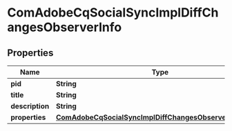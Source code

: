 

# ComAdobeCqSocialSyncImplDiffChangesObserverInfo

## Properties

Name | Type | Description | Notes
------------ | ------------- | ------------- | -------------
**pid** | **String** |  |  [optional]
**title** | **String** |  |  [optional]
**description** | **String** |  |  [optional]
**properties** | [**ComAdobeCqSocialSyncImplDiffChangesObserverProperties**](ComAdobeCqSocialSyncImplDiffChangesObserverProperties.md) |  |  [optional]



